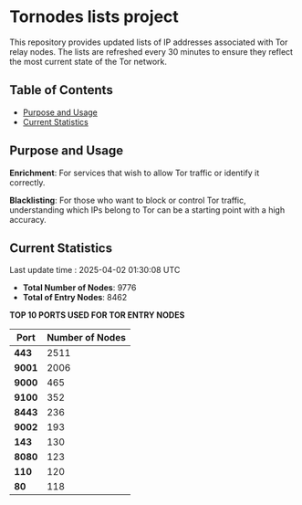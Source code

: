 # Tornodes lists project

This repository provides updated lists of IP addresses associated with Tor relay nodes. The lists are refreshed every 30 minutes to ensure they reflect the most current state of the Tor network.

## Table of Contents

- [Purpose and Usage](#purpose-and-usage)
- [Current Statistics](#current-statistics)


## Purpose and Usage

**Enrichment**: For services that wish to allow Tor traffic or identify it correctly.

**Blacklisting**: For those who want to block or control Tor traffic, understanding which IPs belong to Tor can be a starting point with a high accuracy.

## Current Statistics

Last update time : 2025-04-02 01:30:08 UTC

- **Total Number of Nodes**: 9776
- **Total of Entry Nodes**: 8462

**TOP 10 PORTS USED FOR TOR ENTRY NODES**

| **Port** | **Number of Nodes** |
|------|-----------------|
| **443**   | 2511  |
| **9001**   | 2006  |
| **9000**   | 465  |
| **9100**   | 352  |
| **8443**   | 236  |
| **9002**   | 193  |
| **143**   | 130  |
| **8080**   | 123  |
| **110**   | 120  |
| **80**   | 118  |

